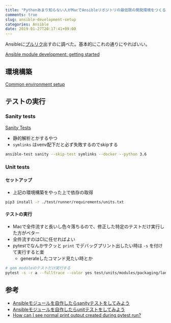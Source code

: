 ```yaml
---
title: "Pythonあまり知らない人がMacでAnsibleリポジトリの最低限の開発環境をつくる"
comments: true
slug: ansible-development-setup
categories: Ansible
date: 2019-01-27T20:17:41+09:00
---
```


Ansibleに[プルリク](https://github.com/ansible/ansible/pull/51366)出すのに調べた。基本的にこれの通りにやればいい。

[Ansible module development: getting started](https://docs.ansible.com/ansible/devel/dev_guide/developing_modules_general.html)

## 環境構築

[Common environment setup](https://docs.ansible.com/ansible/devel/dev_guide/developing_modules_general.html#common-environment-setup)

## テストの実行

### Sanity tests

[Sanity Tests](https://docs.ansible.com/ansible/latest/dev_guide/testing_sanity.html)

- 静的解析とかするやつ
- `symlinks` はvenv配下だと必ず失敗するのでskipする


```sh
ansible-test sanity --skip-test symlinks --docker --python 3.6
```

### Unit tests

#### セットアップ

- 上記の環境構築をやった上で依存の取得

```sh
pip3 install -r ./test/runner/requirements/units.txt
```

#### テストの実行

- Macで全件流すと長いし色々落ちるので、修正した特定のテストだけ実行した方がベター
- 全件流すのはCIに任せればよい
- pytestでなんかサクッと `print` でデバッグプリント出したい時は `-s` を付けて実行すると楽
  - generateしたコマンド見たい時とか

```sh
# gem moduleのテストだけ実行する
pytest -s -r a --fulltrace --color yes test/units/modules/packaging/language/test_gem.py
```

## 参考

- [Ansibleモジュールを自作したらsanityテストをしてみよう](https://qiita.com/sky_jokerxx/items/b997117ea70bb8c8c1ec)
- [Ansibleモジュールを自作したらunitテストをしてみよう](https://qiita.com/sky_jokerxx/items/67e5617643d05344fdc0)
- [How can I see normal print output created during pytest run?](https://stackoverflow.com/questions/14405063/how-can-i-see-normal-print-output-created-during-pytest-run)

